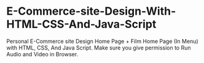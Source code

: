 # E-Commerce-site-Design-With-HTML-CSS-And-Java-Script
Personal E-Commerce site Design Home Page + Film Home Page (In Menu) with HTML, CSS, And Java Script. Make sure you give permission to Run Audio and Video in Browser.
